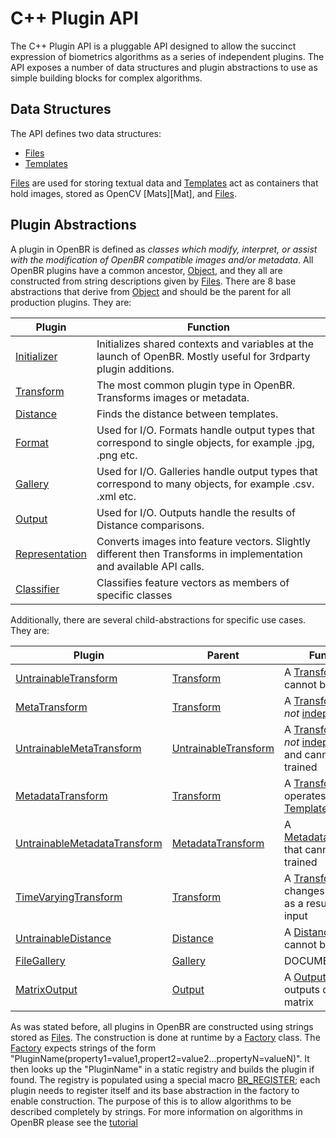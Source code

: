 # C++ Plugin API

The C++ Plugin API is a pluggable API designed to allow the succinct expression of biometrics algorithms as a series of independent plugins. The API exposes a number of data structures and plugin abstractions to use as simple building blocks for complex algorithms.

## Data Structures

The API defines two data structures:

* [Files](cpp_api/file/file.md)
* [Templates](cpp_api/template/template.md)

[Files](cpp_api/file/file.md) are used for storing textual data and [Templates](cpp_api/template/template.md) act as containers that hold images, stored as OpenCV [Mats][Mat], and [Files](cpp_api/file/file.md).

## Plugin Abstractions

A plugin in OpenBR is defined as *classes which modify, interpret, or assist with the modification of OpenBR compatible images and/or metadata*. All OpenBR plugins have a common ancestor, [Object](cpp_api/object/object.md), and they all are constructed from string descriptions given by [Files](cpp_api/file/file.md). There are 8 base abstractions that derive from [Object](cpp_api/object/object.md) and should be the parent for all production plugins. They are:

Plugin | Function
--- | ---
[Initializer](cpp_api/initializer/initializer.md) | Initializes shared contexts and variables at the launch of OpenBR. Mostly useful for 3rdparty plugin additions.
[Transform](cpp_api/transform/transform.md) | The most common plugin type in OpenBR. Transforms images or metadata.
[Distance](cpp_api/distance/distance.md) | Finds the distance between templates.
[Format](cpp_api/format/format.md) | Used for I/O. Formats handle output types that correspond to single objects, for example .jpg, .png etc.
[Gallery](cpp_api/gallery/gallery.md) | Used for I/O. Galleries handle output types that correspond to many objects, for example .csv. .xml etc.
[Output](cpp_api/output/output.md) | Used for I/O. Outputs handle the results of Distance comparisons.
[Representation](cpp_api/representation/representation.md) | Converts images into feature vectors. Slightly different then Transforms in implementation and available API calls.
[Classifier](cpp_api/classifier/classifier.md) | Classifies feature vectors as members of specific classes

 Additionally, there are several child-abstractions for specific use cases. They are:

 Plugin | Parent | Function
 --- | --- | ---
 [UntrainableTransform](cpp_api/untrainabletransform/untrainabletransform.md) | [Transform](cpp_api/transform/transform.md) | A [Transform](cpp_api/transform/transform.md) that cannot be trained
 [MetaTransform](cpp_api/metatransform/metatransform.md) | [Transform](cpp_api/transform/transform.md)  | A [Transform](cpp_api/transform/transform.md) that is *not* [independent](cpp_api/transform/members.md#independent)
 [UntrainableMetaTransform](cpp_api/untrainablemetatransform/untrainablemetatransform.md) | [UntrainableTransform](cpp_api/untrainabletransform/untrainabletransform.md) | A [Transform](cpp_api/transform/transform.md) that is *not* [independent](cpp_api/transform/members.md#independent) and cannot be trained
 [MetadataTransform](cpp_api/metadatatransform/metadatatransform.md) | [Transform](cpp_api/transform/transform.md) | A [Transform](cpp_api/transform/transform.md) that operates only on [Template](cpp_api/template/template.md) [metadata](cpp_api/template/members.md#file)
 [UntrainableMetadataTransform](cpp_api/untrainablemetadatatransform/untrainablemetadatatransform.md) | [MetadataTransform](cpp_api/metadatatransform/metadatatransform.md) | A [MetadataTransform](cpp_api/metadatatransform/metadatatransform.md) that cannot be trained
 [TimeVaryingTransform](cpp_api/timevaryingtransform/timevaryingtransform.md) | [Transform](cpp_api/transform/transform.md) | A [Transform](cpp_api/transform/transform.md) that changes at runtime as a result of the input
 [UntrainableDistance](cpp_api/untrainabledistance/untrainabledistance.md) | [Distance](cpp_api/distance/distance.md) | A [Distance](cpp_api/distance/distance.md) that cannot be trained
 [FileGallery](cpp_api/filegallery/filegallery.md) | [Gallery](cpp_api/gallery/gallery.md) | DOCUMENT ME
 [MatrixOutput](cpp_api/matrixoutput/matrixoutput.md) | [Output](cpp_api/output/output.md) | A [Output](cpp_api/output/output.md) that outputs data as a matrix

 As was stated before, all plugins in OpenBR are constructed using strings stored as [Files](cpp_api/file/file.md). The construction is done at runtime by a [Factory](cpp_api/factory/factory.md) class. The [Factory](cpp_api/factory/factory.md) expects strings of the form "PluginName(property1=value1,propert2=value2...propertyN=valueN)". It then looks up the "PluginName" in a static registry and builds the plugin if found. The registry is populated using a special macro [BR_REGISTER](cpp_api/factory/macros.md#br_register); each plugin needs to register itself and its base abstraction in the factory to enable construction. The purpose of this is to allow algorithms to be described completely by strings. For more information on algorithms in OpenBR please see the [tutorial](../tutorials.md#algorithms-in-openbr)
